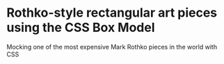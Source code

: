 # Rothko-style rectangular art pieces using the CSS Box Model

Mocking one of the most expensive Mark Rothko pieces in the world with CSS
